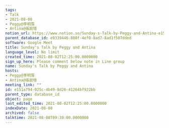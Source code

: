 ```yaml
---
tags:
- Talk
- 2021-08-08
- Peggy@李明霈
- Antina@張庭瑄
notion_url: https://www.notion.so/Sunday-s-Talk-by-Peggy-and-Antina-e151a794025c4b498d2641264bf922bb
parent_database_id: e9339446-880f-4ef0-8ad7-8ad1f507dded
software: Google Meet
title: Sunday's Talk by Peggy and Antina
language_level: No limit
created_time: 2021-08-02T12:25:00.0000000
sign_up_here: Please comment below note in Line group
name: Sunday's Talk by Peggy and Antina
hosts:
- Peggy@李明霈
- Antina@張庭瑄
meeting_link: ""
id: e151a794-025c-4b49-8d26-41264bf922bb
parent_type: database_id
object: page
last_edited_time: 2021-08-02T12:25:00.0000000
indexDate: 2021-08-08
archived: false
talktime: 2021-08-08T09:30:00.0000000
---
```







